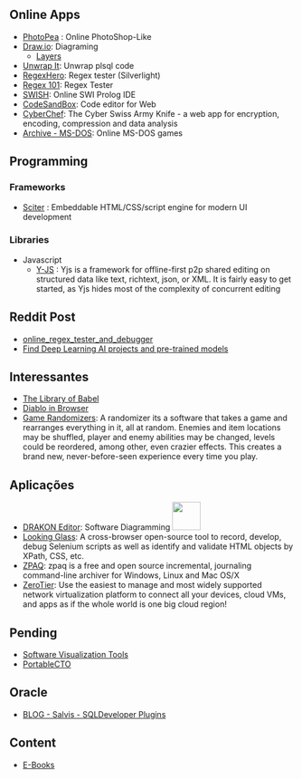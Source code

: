 ## Online Apps
  * [PhotoPea](https://www.photopea.com/) : Online PhotoShop-Like
  * [Draw.io](https://www.draw.io/): Diagraming
    * [Layers](https://about.draw.io/interactive-diagrams-with-custom-links-and-actions/)
  * [Unwrap It](https://www.codecrete.net/UnwrapIt/): Unwrap plsql code
  * [RegexHero](http://regexhero.net/tester/): Regex tester (Silverlight)
  * [Regex 101](https://regex101.com/): Regex Tester
  * [SWISH](https://swish.swi-prolog.org/): Online SWI Prolog IDE
  * [CodeSandBox](https://codesandbox.io/): Code editor for Web
  * [CyberChef](https://gchq.github.io/CyberChef/): The Cyber Swiss Army Knife - a web app for encryption, encoding, compression and data analysis
  * [Archive - MS-DOS](https://archive.org/details/softwarelibrary_msdos_games?and%5B%5D=emulator_start%3A%2Aiafix%2A&sin=&sort=-publicdate): Online MS-DOS games
    
## Programming

### Frameworks 
  * [Sciter](https://sciter.com) : Embeddable HTML/CSS/script engine
for modern UI development
### Libraries  
  * Javascript
    * [Y-JS](http://y-js.org/) : Yjs is a framework for offline-first p2p shared editing on structured data like text, richtext, json, or XML. It is fairly easy to get started, as Yjs hides most of the complexity of concurrent editing
    
## Reddit Post 
  * [online_regex_tester_and_debugger](https://www.reddit.com/r/programming/comments/cqmcts/online_regex_tester_and_debugger_for_multiple/)
  * [Find Deep Learning AI projects and pre-trained models](https://www.reddit.com/r/Python/comments/cq53v4/i_made_a_program_that_will_help_you_find_deep/)
## Interessantes   
  * [The Library of Babel](https://libraryofbabel.info)
  * [Diablo in Browser](https://www.reddit.com/r/programming/comments/ckk77o/diablo_1_ported_to_browser_based_on_devilution/)
  * [Game Randomizers](https://sites.google.com/site/gamerandomizers/): A randomizer its a software that takes a game and rearranges everything in it, all at random. Enemies and item locations may be shuffled, player and enemy abilities may be changed, levels could be reordered, among other, even crazier effects. This creates a brand new, never-before-seen experience every time you play.

## Aplicações
  * [DRAKON Editor](http://drakon-editor.sourceforge.net/editor.html): Software Diagramming <img src="http://drakon-editor.sourceforge.net/crossroad.png" width="50" height="50">
  * [Looking Glass](https://github.com/dmolchanenko/LookingGlass): A cross-browser open-source tool to record, develop, debug Selenium scripts as well as identify and validate HTML objects by XPath, CSS, etc.
  * [ZPAQ](http://mattmahoney.net/dc/zpaq.html): zpaq is a free and open source incremental, journaling command-line archiver for Windows, Linux and Mac OS/X
  * [ZeroTier](https://www.zerotier.com/): Use the easiest to manage and most widely supported network virtualization platform to connect all your devices, cloud VMs, and apps as if the whole world is one big cloud region!
  
## Pending
  * [Software Visualization Tools](https://softvis.wordpress.com/tools/)
  * [PortableCTO](https://www.portablecto.com/tools/)
  
## Oracle
  * [BLOG - Salvis - SQLDeveloper Plugins](https://www.salvis.com/blog/download/)
  
## Content
  * [E-Books](https://b-ok.cc/book/2284536/00309d) 
